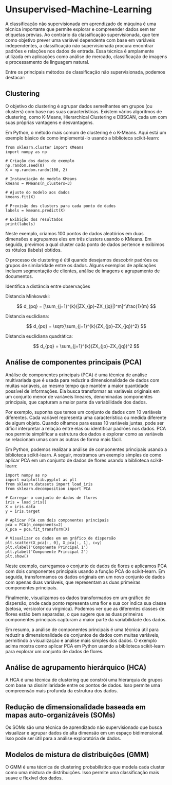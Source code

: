 # Unsupervised-Machine-Learning


A classificação não supervisionada em aprendizado de máquina é uma técnica importante que permite explorar e compreender dados sem ter etiquetas prévias. Ao contrário da classificação supervisionada, que tem como objetivo prever uma variável dependente com base em variáveis independentes, a classificação não supervisionada procura encontrar padrões e relações nos dados de entrada. Essa técnica é amplamente utilizada em aplicações como análise de mercado, classificação de imagens e processamento de linguagem natural.

Entre os principais métodos de classificação não supervisionada, podemos destacar:

## Clustering

O objetivo do clustering é agrupar dados semelhantes em grupos (ou clusters) com base nas suas características. Existem vários algoritmos de clustering, como K-Means, Hierarchical Clustering e DBSCAN, cada um com suas próprias vantagens e desvantagens.


Em Python, o método mais comum de clustering é o K-Means. Aqui está um exemplo básico de como implementá-lo usando a biblioteca scikit-learn:

``` 
from sklearn.cluster import KMeans
import numpy as np

# Criação dos dados de exemplo
np.random.seed(0)
X = np.random.randn(100, 2)

# Instanciação do modelo KMeans
kmeans = KMeans(n_clusters=3)

# Ajuste do modelo aos dados
kmeans.fit(X)

# Previsão dos clusters para cada ponto de dados
labels = kmeans.predict(X)

# Exibição dos resultados
print(labels)
```

Neste exemplo, criamos 100 pontos de dados aleatórios em duas dimensões e agrupamos eles em três clusters usando o KMeans. Em seguida, previmos a qual cluster cada ponto de dados pertence e exibimos os rótulos (labels) obtidos.

O processo de clustering é útil quando desejamos descobrir padrões ou grupos de similaridade entre os dados. Alguns exemplos de aplicações incluem segmentação de clientes, análise de imagens e agrupamento de documentos.

Identifica a distância entre observações


Distancia Minkowski:

$$ d_{pq} = [\sum_{j=1}^{k}(|ZX_{jp}-ZX_{jq}|)^m]^\frac{1}{m} $$




Distancia euclidiana: 


$$ d_{pq} = \sqrt{\sum_{j=1}^{k}(ZX_{jp}-ZX_{jq})^2} $$


Distancia euclidiana quadrática: 


$$ d_{pq} = \sum_{j=1}^{k}(ZX_{jp}-ZX_{jq})^2 $$

## Análise de componentes principais (PCA)
Análise de componentes principais (PCA) é uma técnica de análise multivariada que é usada para reduzir a dimensionalidade de dados com muitas variáveis, ao mesmo tempo que mantém a maior quantidade possível de informações. Ela busca transformar as variáveis originais em um conjunto menor de variáveis lineares, denominadas componentes principais, que capturam a maior parte da variabilidade dos dados.

Por exemplo, suponha que temos um conjunto de dados com 10 variáveis diferentes. Cada variável representa uma característica ou medida diferente de algum objeto. Quando olhamos para essas 10 variáveis juntas, pode ser difícil interpretar a relação entre elas ou identificar padrões nos dados. PCA nos permite simplificar a estrutura dos dados e explorar como as variáveis se relacionam umas com as outras de forma mais fácil.

Em Python, podemos realizar a análise de componentes principais usando a biblioteca scikit-learn. A seguir, mostramos um exemplo simples de como aplicar PCA em um conjunto de dados de flores usando a biblioteca scikit-learn:

```
import numpy as np
import matplotlib.pyplot as plt
from sklearn.datasets import load_iris
from sklearn.decomposition import PCA

# Carregar o conjunto de dados de flores
iris = load_iris()
X = iris.data
y = iris.target

# Aplicar PCA com dois componentes principais
pca = PCA(n_components=2)
X_pca = pca.fit_transform(X)

# Visualizar os dados em um gráfico de dispersão
plt.scatter(X_pca[:, 0], X_pca[:, 1], c=y)
plt.xlabel('Componente Principal 1')
plt.ylabel('Componente Principal 2')
plt.show()
```
Neste exemplo, carregamos o conjunto de dados de flores e aplicamos PCA com dois componentes principais usando a função PCA do scikit-learn. Em seguida, transformamos os dados originais em um novo conjunto de dados com apenas duas variáveis, que representam as duas primeiras componentes principais.

Finalmente, visualizamos os dados transformados em um gráfico de dispersão, onde cada ponto representa uma flor e sua cor indica sua classe (setosa, versicolor ou virginica). Podemos ver que as diferentes classes de flores estão bem separadas, o que sugere que as duas primeiras componentes principais capturam a maior parte da variabilidade dos dados.

Em resumo, a análise de componentes principais é uma técnica útil para reduzir a dimensionalidade de conjuntos de dados com muitas variáveis, permitindo a visualização e análise mais simples dos dados. O exemplo acima mostra como aplicar PCA em Python usando a biblioteca scikit-learn para explorar um conjunto de dados de flores.


## Análise de agrupamento hierárquico (HCA)
A HCA é uma técnica de clustering que constrói uma hierarquia de grupos com base na dissimilaridade entre os pontos de dados. Isso permite uma compreensão mais profunda da estrutura dos dados.

## Redução de dimensionalidade baseada em mapas auto-organizáveis (SOMs)
Os SOMs são uma técnica de aprendizado não supervisionado que busca visualizar e agrupar dados de alta dimensão em um espaço bidimensional. Isso pode ser útil para a análise exploratória de dados.

## Modelos de mistura de distribuições (GMM)
O GMM é uma técnica de clustering probabilístico que modela cada cluster como uma mistura de distribuições. Isso permite uma classificação mais suave e flexível dos dados.

